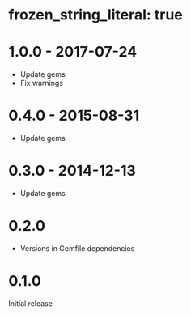 # frozen_string_literal: true

# 1.0.0 - 2017-07-24

* Update gems
* Fix warnings

# 0.4.0 - 2015-08-31

* Update gems

# 0.3.0 - 2014-12-13

* Update gems

# 0.2.0

* Versions in Gemfile dependencies
	
# 0.1.0

Initial release
